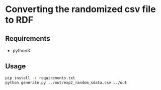 # Converting the randomized csv file to RDF

## Requirements
* python3

## Usage
```bash
pip install -r requirements.txt
python generate.py ../out/exp2_random_sdata.csv ../out
```
